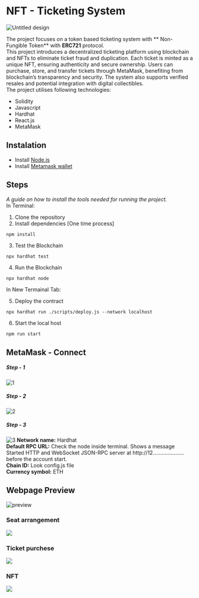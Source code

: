 # NFT - Ticketing System


![Untitled design](https://github.com/user-attachments/assets/a30bdb92-b62e-48c2-9935-5b1735cf4456)







The project focuses on a token based ticketing system with ** Non-Fungible Token** with **ERC721** protocol.<br>
This project introduces a decentralized ticketing platform using blockchain and NFTs to eliminate ticket fraud and duplication. Each ticket is minted as a unique NFT, ensuring authenticity and secure ownership. Users can purchase, store, and transfer tickets through MetaMask, benefiting from blockchain’s transparency and security. The system also supports verified resales and potential integration with digital collectibles.<br>The project utilises following technologies: 

* Solidity
* Javascript
*  Hardhat
*  React.js
*  MetaMask


## Instalation

* Install [Node.js](https://nodejs.org/en/)
* Install [Metamask wallet](https://metamask.io/download/)

## Steps

_A guide on how to install the tools needed for running the project._<br>
In Terminal:
1. Clone the repository
2. Install dependencies [One time process]

```bash
npm install
```
3. Test the Blockchain
```
npx hardhat test
```
4. Run the Blockchain 
```
npx hardhat node
```

In New Termainal Tab:

5. Deploy the contract
```
npx hardhat run ./scripts/deploy.js --network localhost
```
6. Start the local host
```
npm run start
```

## MetaMask - Connect
 ##### Step - 1
![1](https://github.com/user-attachments/assets/f56065d5-0371-49d8-97a1-c7ddb273743f) 
<br>

##### Step - 2
![2](https://github.com/user-attachments/assets/5ac63dc4-ada7-4e7d-b140-6a278d670592)
##### Step - 3
![3](https://github.com/user-attachments/assets/0994bd59-25fc-475d-9e51-e0b5125efe7d)
**Network name:** Hardhat<br>
**Default RPC URL:**  Check the node inside terminal. Shows a message Started HTTP and WebSocket JSON-RPC server at http://12..................... before the account start.<br>
**Chain ID:** Look config.js file<br>
**Currency symbol:**  ETH<br>

## Webpage Preview

![preview](https://github.com/user-attachments/assets/e38a4b14-3085-4e79-af5f-2d46a5042832)

### Seat arrangement 
![](https://github.com/user-attachments/assets/272e60c3-0ea9-4b9f-a2c4-6b43a8391c04)

### Ticket purchese 
![](https://github.com/user-attachments/assets/ee3f109d-7eb7-4187-b672-2f1b13eb394b)
### NFT
![](https://github.com/user-attachments/assets/894e6869-75e6-4ac2-9328-75b71db71f24)
